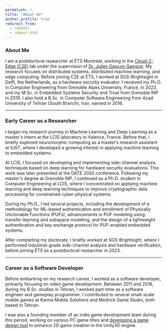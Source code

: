 ```yaml
---
permalink: /
title: "About me"
author_profile: true
redirect_from: 
  - /about/
  - /about.html
---
```

### About Me

I am a postdoctoral researcher at ÉTS Montréal, working in the [Cloud-2-Edge (C2E)](https://www.juliengs.ca/) lab under the supervision of [Dr. Julien Gascon-Samson](https://www.etsmtl.ca/en/study-at-ets/professors/jgsamson). My research focuses on distributed systems, distributed machine learning, and edge computing. Before joining C2E at ÉTS, I worked at SGS-Brightsight in Delft, the Netherlands, as a hardware security evaluator. I received my Ph.D. in Computer Engineering from Grenoble Alpes University, France, in 2022, and my M.Sc. in Embedded Systems Security and Trust from Grenoble INP in 2019. I also hold a B.Sc. in Computer Software Engineering from Azad University of Tehran (South Branch), Iran, earned in 2016.

---

### Early Career as a Researcher

I began my research journey in Machine Learning and Deep Learning as a master's intern at the LCIS laboratory in Valence, France. Before that, I briefly explored neuromorphic computing as a master’s research assistant at IUST, where I developed a growing interest in applying machine learning to embedded systems. 

At LCIS, I focused on developing and implementing side-channel analysis techniques based on deep learning for hardware security evaluations. This work was later presented at the DATE 2020 conference. Following my master's degree at Grenoble INP, I continued as a Ph.D. student in Computer Engineering at LCIS, where I concentrated on applying machine learning and deep learning techniques to improve cryptographic data processing for constrained cyber-physical systems.

During my Ph.D., I led several projects, including the development of a methodology for ML-based authentication and enrollment of Physically Unclonable Functions (PUFs), advancements in PUF modeling using transfer learning and subspace modeling, and the design of a lightweight authentication and key-exchange protocol for PUF-enabled embedded systems. 

After completing my doctorate, I briefly worked at SGS-Brightsight, where I performed industrial-grade side-channel analysis and hardware verification, before joining ÉTS as a postdoctoral researcher in 2023.

---

### Career as a Software Developer

Before embarking on my research career, I worked as a software developer, primarily focusing on video game development. Between 2011 and 2016, during my B.Sc. studies in Tehran, I worked part-time as a software engineer and gameplay programmer. I contributed to several small-scale mobile games at Karina Mobile Solutions and Medrick Game Studio, both based in Tehran.

I was also a founding member of an indie game development team during this period, working on various PC game titles and [developing a game design tool](https://www.youtube.com/watch?v=hLBACBFNxTE) to enhance 2D game creation in the Unity3D engine.
